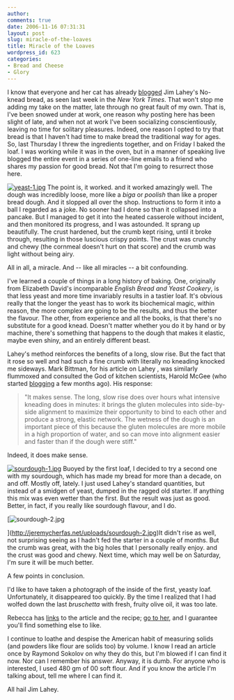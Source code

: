 ```yaml
---
author:
comments: true
date: 2006-11-16 07:31:31
layout: post
slug: miracle-of-the-loaves
title: Miracle of the Loaves
wordpress_id: 623
categories:
- Bread and Cheese
- Glory
---
```


I know that everyone and her cat has already [blogged](http://100loaves.blogspot.com/) Jim Lahey's No-knead bread, as seen last week in the _New York Times_. That won't stop me adding my take on the matter, late through no great fault of my own. That is, I've been snowed under at work, one reason why posting here has been slight of late, and when not at work I've been socializing conscientiously, leaving no time for solitary pleasures. Indeed, one reason I opted to try that bread is that I haven't had time to make bread the traditional way for ages. So, last Thursday I threw the ingredients together, and on Friday I baked the loaf. I was working while it was in the oven, but in a manner of speaking live blogged the entire event in a series of one-line emails to a friend who shares my passion for good bread. Not that I'm going to resurrect those here.

[![yeast-1.jpg](http://jeremycherfas.net/uploads/yeast-1.thumbnail.jpg)](http://jeremycherfas.net/uploads/yeast-1.jpg) The point is, it worked. and it worked amazingly well. The dough was incredibly loose, more like a _biga_ or _poolish_ than like a proper bread dough. And it slopped all over the shop. Instructions to form it into a ball I regarded as a joke. No sooner had I done so than it collapsed into a pancake. But I managed to get it into the heated casserole without incident, and then monitored its progress, and I was astounded. It sprang up beautifully. The crust hardened, but the crumb kept rising, until it broke through, resulting in those luscious crispy points. The crust was crunchy and chewy (the cornmeal doesn't hurt on that score) and the crumb was light without being airy.

All in all, a miracle. And -- like all miracles -- a bit confounding.

I've learned a couple of things in a long history of baking. One, originally from Elizabeth David's incomparable _English Bread and Yeast Cookery_, is that less yeast and more time invariably results in a tastier loaf. It's obvious really that the longer the yeast has to work its biochemical magic, within reason, the more complex are going to be the results, and thus the better the flavour.  The other, from experience and all the books, is that there's no substitute for a good knead. Doesn't matter whether you do it by hand or by machine, there's something that happens to the dough that makes it elastic, maybe even shiny, and an entirely different beast.

Lahey's method reinforces the benefits of a long, slow rise. But the fact that it rose so well and had such a fine crumb with literally no kneading knocked me sideways. Mark Bittman, for his article on Lahey , was similarly flummoxed and consulted the God of kitchen scientists, Harold McGee (who started [blogging](http://curiouscook.blogspot.com/) a few months ago). His response:

> "It makes sense. The long, slow rise does over hours what intensive kneading does in minutes: it brings the gluten molecules into side-by-side alignment to maximize their opportunity to bind to each other and produce a strong, elastic network. The wetness of the dough is an important piece of this because the gluten molecules are more mobile in a high proportion of water, and so can move into alignment easier and faster than if the dough were stiff."

Indeed, it does make sense.

[![sourdough-1.jpg](http://jeremycherfas.net/uploads/sourdough-1.thumbnail.jpg)](http://jeremycherfas.net/uploads/sourdough-1.jpg) Buoyed by the first loaf, I decided to try a second one with my sourdough, which has made my bread for more than a decade, on and off. Mostly off, lately. I just used Lahey's standard quantities, but instead of a smidgen of yeast, dumped in the ragged old starter. If anything this mix was even wetter than the first. But the result was just as good. Better, in fact, if you really like sourdough flavour, and I do.

[![sourdough-2.jpg](http://jeremycherfas.net/uploads/sourdough-2.thumbnail.jpg)

](http://jeremycherfas.net/uploads/sourdough-2.jpg)It didn't rise as well, not surprising seeing as I hadn't fed the starter in a couple of months. But the crumb was great, with the big holes that I personally really enjoy. and the crust was good and chewy. Next time, which may well be on Saturday, I'm sure it will be much better.

A few points in conclusion.

I'd like to have taken a photograph of the inside of the first, yeasty loaf. Unfortunately, it disappeared too quickly. By the time I realized that I had wolfed down the last _bruschetta_ with fresh, fruity olive oil, it was too late.

Rebecca has [links](http://www.rebeccablood.net/archive/2006/11/noknead_bread.html) to the article and the recipe; [go to her](http://rebeccablood.net/), and I guarantee you'll find something else to like.

I continue to loathe and despise the American habit of measuring solids (and powders like flour are solids too) by volume. I know I read an article once by Raymond Sokolov on why they do this, but I'm blowed if I can find it now. Nor can I remember his answer. Anyway, it is dumb. For anyone who is interested, I used 480 gm of 00 soft flour. And if you know the article I'm talking about, tell me where I can find it.

All hail Jim Lahey.
